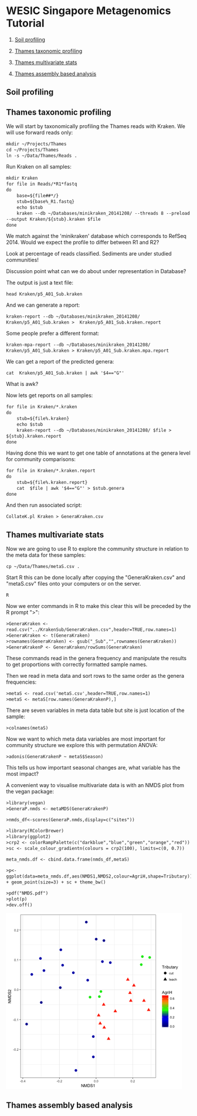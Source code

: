 # WESIC Singapore Metagenomics Tutorial

1. [Soil profiling](#soil)

2. [Thames taxonomic profiling](#thames)

3. [Thames multivariate stats](#multi)

4. [Thames assembly based analysis](#assembly)


## Soil profiling


## Thames taxonomic profiling
<a name="thames"/>

We will start by taxonomically profiling the Thames reads with Kraken. We will use forward reads only:

```
mkdir ~/Projects/Thames
cd ~/Projects/Thames
ln -s ~/Data/Thames/Reads .
```

Run Kraken on all samples:
```
mkdir Kraken
for file in Reads/*R1*fastq
do
    base=${file##*/}
    stub=${base%_R1.fastq}
    echo $stub
    kraken --db ~/Databases/minikraken_20141208/ --threads 8 --preload --output Kraken/${stub}.kraken $file
done
```

We match against the 'minikraken' database which corresponds to RefSeq 2014.
Would we expect the profile to differ between R1 and R2?

Look at percentage of reads classified. Sediments are under studied communities!

Discussion point what can we do about under representation in Database?

The output is just a text file:

```
head Kraken/p5_A01_Sub.kraken
```

And we can generate a report:

```
kraken-report --db ~/Databases/minikraken_20141208/ Kraken/p5_A01_Sub.kraken >  Kraken/p5_A01_Sub.kraken.report
```

Some people prefer a different format:
```
kraken-mpa-report --db ~/Databases/minikraken_20141208/ Kraken/p5_A01_Sub.kraken > Kraken/p5_A01_Sub.kraken.mpa.report
```

We can get a report of the predicted genera:
```
cat  Kraken/p5_A01_Sub.kraken | awk '$4=="G"'
```

What is awk?

Now lets get reports on all samples:
```
for file in Kraken/*.kraken
do
    stub=${file%.kraken}
    echo $stub
    kraken-report --db ~/Databases/minikraken_20141208/ $file >  ${stub}.kraken.report
done
```

Having done this we want to get one table of annotations at the genera level for community comparisons:

```
for file in Kraken/*.kraken.report
do
    stub=${file%.kraken.report}
    cat  $file | awk '$4=="G"' > $stub.genera
done
```

And then run associated script:
```
CollateK.pl Kraken > GeneraKraken.csv
```

## Thames multivariate stats

<a name="multi"/>

Now we are going to use R to explore the community structure in relation to the meta data for these samples:
```
cp ~/Data/Thames/metaS.csv .
```

Start R this can be done locally after copying the "GeneraKraken.csv" and "metaS.csv" files onto your computers or on the server.
```
R
```

Now we enter commands in R to make this clear this will be preceded by the R prompt ">":
```
>GeneraKraken <- read.csv("../KrakenSub/GeneraKraken.csv",header=TRUE,row.names=1)
>GeneraKraken <- t(GeneraKraken)
>rownames(GeneraKraken) <- gsub("_Sub","",rownames(GeneraKraken))
>GeneraKrakenP <- GeneraKraken/rowSums(GeneraKraken)
```
These commands read in the genera frequency and manipulate the results to get proportions with correctly formatted sample names.

Then we read in meta data and sort rows to the same order as the genera frequencies:
```
>metaS <- read.csv('metaS.csv',header=TRUE,row.names=1)
>metaS <- metaS[row.names(GeneraKrakenP),]
```

There are seven variables in meta data table but site is just location of the sample:
```
>colnames(metaS)
```

Now we want to which meta data variables are most important for community structure we explore this with permutation ANOVA:
```
>adonis(GeneraKrakenP ~ metaS$Season)
```
This tells us how important seasonal changes are, what variable has the most impact?

A convenient way to visualise multivariate data is with an NMDS plot from the vegan package:
```
>library(vegan)
>GeneraP.nmds <- metaMDS(GeneraKrakenP)
```

```
>nmds_df<-scores(GeneraP.nmds,display=c("sites"))
```

```
>library(RColorBrewer)
>library(ggplot2)
>crp2 <- colorRampPalette(c("darkblue","blue","green","orange","red"))
>sc <- scale_colour_gradientn(colours = crp2(100), limits=c(0, 0.7))
```

```
meta_nmds.df <- cbind.data.frame(nmds_df,metaS)
```

```
>p<-ggplot(data=meta_nmds.df,aes(NMDS1,NMDS2,colour=AgriH,shape=Tributary)) + geom_point(size=3) + sc + theme_bw()
```

```
>pdf("NMDS.pdf")
>plot(p)
>dev.off()
```

![NMDS](./Figures/NMDS.png) 

## Thames assembly based analysis

<a name="assembly"/>


